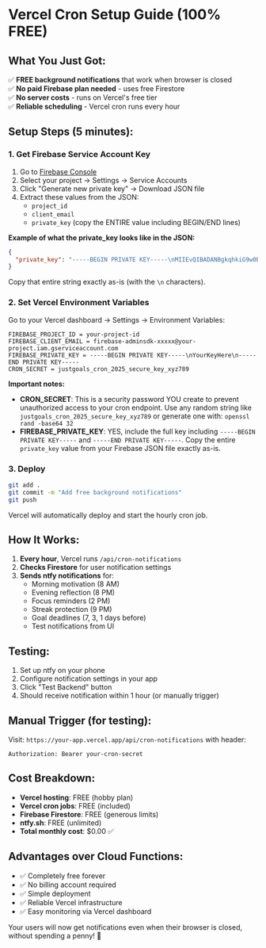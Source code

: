 # Vercel Cron Setup Guide (100% FREE)

## What You Just Got:
✅ **FREE background notifications** that work when browser is closed  
✅ **No paid Firebase plan needed** - uses free Firestore  
✅ **No server costs** - runs on Vercel's free tier  
✅ **Reliable scheduling** - Vercel cron runs every hour  

## Setup Steps (5 minutes):

### 1. Get Firebase Service Account Key
1. Go to [Firebase Console](https://console.firebase.google.com)
2. Select your project → Settings → Service Accounts
3. Click "Generate new private key" → Download JSON file
4. Extract these values from the JSON:
   - `project_id` 
   - `client_email`
   - `private_key` (copy the ENTIRE value including BEGIN/END lines)

**Example of what the private_key looks like in the JSON:**
```json
{
  "private_key": "-----BEGIN PRIVATE KEY-----\nMIIEvQIBADANBgkqhkiG9w0BAQEFAASCBKcwggSjAgEAAoIBAQC...\n-----END PRIVATE KEY-----\n"
}
```
Copy that entire string exactly as-is (with the `\n` characters).

### 2. Set Vercel Environment Variables
Go to your Vercel dashboard → Settings → Environment Variables:

```
FIREBASE_PROJECT_ID = your-project-id
FIREBASE_CLIENT_EMAIL = firebase-adminsdk-xxxxx@your-project.iam.gserviceaccount.com  
FIREBASE_PRIVATE_KEY = -----BEGIN PRIVATE KEY-----\nYourKeyHere\n-----END PRIVATE KEY-----
CRON_SECRET = justgoals_cron_2025_secure_key_xyz789
```

**Important notes:**
- **CRON_SECRET**: This is a security password YOU create to prevent unauthorized access to your cron endpoint. Use any random string like `justgoals_cron_2025_secure_key_xyz789` or generate one with: `openssl rand -base64 32`
- **FIREBASE_PRIVATE_KEY**: YES, include the full key including `-----BEGIN PRIVATE KEY-----` and `-----END PRIVATE KEY-----`. Copy the entire `private_key` value from your Firebase JSON file exactly as-is.

### 3. Deploy
```bash
git add .
git commit -m "Add free background notifications"
git push
```

Vercel will automatically deploy and start the hourly cron job.

## How It Works:

1. **Every hour**, Vercel runs `/api/cron-notifications`
2. **Checks Firestore** for user notification settings
3. **Sends ntfy notifications** for:
   - Morning motivation (8 AM)
   - Evening reflection (8 PM) 
   - Focus reminders (2 PM)
   - Streak protection (9 PM)
   - Goal deadlines (7, 3, 1 days before)
   - Test notifications from UI

## Testing:

1. Set up ntfy on your phone
2. Configure notification settings in your app
3. Click "Test Backend" button
4. Should receive notification within 1 hour (or manually trigger)

## Manual Trigger (for testing):

Visit: `https://your-app.vercel.app/api/cron-notifications` with header:
```
Authorization: Bearer your-cron-secret
```

## Cost Breakdown:
- **Vercel hosting**: FREE (hobby plan)
- **Vercel cron jobs**: FREE (included)
- **Firebase Firestore**: FREE (generous limits)
- **ntfy.sh**: FREE (unlimited)
- **Total monthly cost**: $0.00 ✅

## Advantages over Cloud Functions:
- ✅ Completely free forever
- ✅ No billing account required
- ✅ Simple deployment
- ✅ Reliable Vercel infrastructure
- ✅ Easy monitoring via Vercel dashboard

Your users will now get notifications even when their browser is closed, without spending a penny! 🎉
